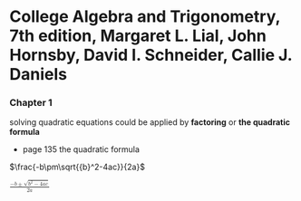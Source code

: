 # College Algebra and Trigonometry, 7th edition, Margaret L. Lial, John Hornsby, David I. Schneider, Callie J. Daniels


### Chapter 1


solving quadratic equations could be applied by **factoring** or **the quadratic formula**


- page 135 the quadratic formula

$\frac{-b\pm\sqrt{{b}^2-4ac}}{2a}$

<math xmlns="http://www.w3.org/1998/Math/MathML">
  <mfrac>
    <mrow>
      <mo lspace="0em" rspace="0em">−</mo>
      <mi>b</mi>
      <mo>±</mo>
      <msqrt>
        <mrow>
          <msup>
            <mi>b</mi>
            <mn>2</mn>
          </msup>
          <mo>−</mo>
          <mn>4</mn>
          <mi>a</mi>
          <mi>c</mi>
        </mrow>
      </msqrt>
    </mrow>
    <mrow>
      <mn>2</mn>
      <mi>a</mi>
    </mrow>
  </mfrac>
</math>